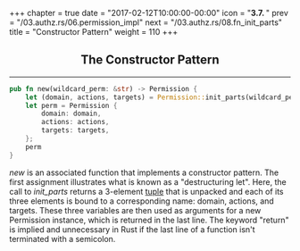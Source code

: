 +++
chapter = true
date = "2017-02-12T10:00:00-00:00"
icon = "<b>3.7. </b>"
prev = "/03.authz.rs/06.permission_impl"
next = "/03.authz.rs/08.fn_init_parts"
title = "Constructor Pattern"
weight = 110
+++

## <center>The Constructor Pattern</center>
<hr/>

```rust
pub fn new(wildcard_perm: &str) -> Permission {
    let (domain, actions, targets) = Permission::init_parts(wildcard_perm);
    let perm = Permission {
        domain: domain,
        actions: actions,
        targets: targets,
    };
    perm
}
```

*new* is an associated function that implements a constructor pattern.  The first assignment illustrates what is known as a "destructuring let".  Here, the call to *init_parts* returns a 3-element [tuple](https://doc.rust-lang.org/book/primitive-types.html#tuples) that is unpacked and each of its three elements is bound to a corresponding name:  domain, actions, and targets.  These three variables are then used as arguments for a new Permission instance, which is returned in the last line.  The keyword "return" is implied and unnecessary in Rust if the last line of a function isn't terminated with a semicolon.

